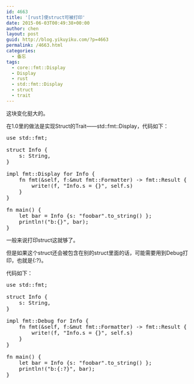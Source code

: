 ```yaml
---
id: 4663
title: '[rust]使struct可被打印'
date: 2015-06-03T00:49:38+00:00
author: chen
layout: post
guid: http://blog.yikuyiku.com/?p=4663
permalink: /4663.html
categories:
  - 备忘
tags:
  - core::fmt::Display
  - Display
  - rust
  - std::fmt::Display
  - struct
  - trait
---
```

这块变化挺大的。
  
在1.0里的做法是实现Struct的Trait——std::fmt::Display，代码如下：

<pre>use std::fmt;

struct Info {
    s: String,
}

impl fmt::Display for Info {
    fn fmt(&self, f:&mut fmt::Formatter) -> fmt::Result {
        write!(f, "Info.s = {}", self.s)
    }
}

fn main() {
    let bar = Info {s: "foobar".to_string() };
    println!("b:{}", bar);
}
</pre>

一般来说打印struct这就够了。
  
但是如果这个struct还会被包含在别的struct里面的话，可能需要用到Debug打印，也就是{:?}。
  
代码如下：

<pre>use std::fmt;

struct Info {
    s: String,
}

impl fmt::Debug for Info {
    fn fmt(&self, f:&mut fmt::Formatter) -> fmt::Result {
        write!(f, "Info.s = {}", self.s)
    }
}

fn main() {
    let bar = Info {s: "foobar".to_string() };
    println!("b:{:?}", bar);
}
</pre>